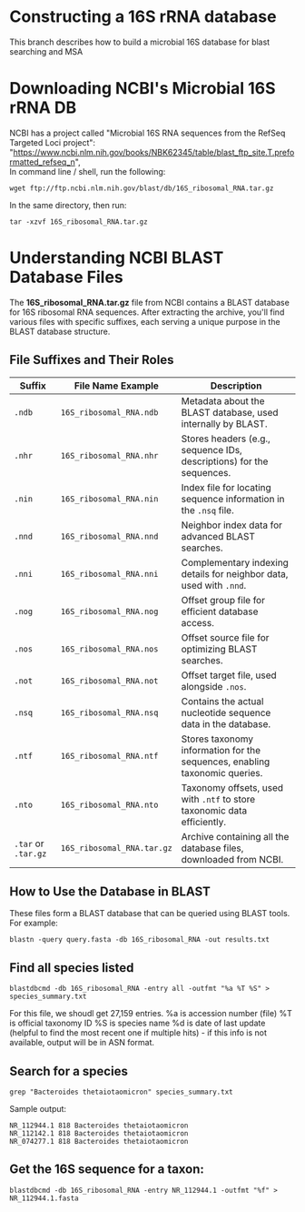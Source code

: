 # Constructing a 16S rRNA database
This branch describes how to build a microbial 16S database for blast searching and MSA

# Downloading NCBI's Microbial 16S rRNA DB
NCBI has a project called "Microbial 16S RNA sequences from the RefSeq Targeted Loci project": "https://www.ncbi.nlm.nih.gov/books/NBK62345/table/blast_ftp_site.T.preformatted_refseq_n",  
In command line / shell, run the following:
```
wget ftp://ftp.ncbi.nlm.nih.gov/blast/db/16S_ribosomal_RNA.tar.gz
```
In the same directory, then run:
```
tar -xzvf 16S_ribosomal_RNA.tar.gz
```

# Understanding NCBI BLAST Database Files
The **16S_ribosomal_RNA.tar.gz** file from NCBI contains a BLAST database for 16S ribosomal RNA sequences. After extracting the archive, you'll find various files with specific suffixes, each serving a unique purpose in the BLAST database structure.
## File Suffixes and Their Roles

| **Suffix**      | **File Name Example**        | **Description**                                                                 |
|------------------|------------------------------|---------------------------------------------------------------------------------|
| `.ndb`          | `16S_ribosomal_RNA.ndb`      | Metadata about the BLAST database, used internally by BLAST.                   |
| `.nhr`          | `16S_ribosomal_RNA.nhr`      | Stores headers (e.g., sequence IDs, descriptions) for the sequences.           |
| `.nin`          | `16S_ribosomal_RNA.nin`      | Index file for locating sequence information in the `.nsq` file.               |
| `.nnd`          | `16S_ribosomal_RNA.nnd`      | Neighbor index data for advanced BLAST searches.                               |
| `.nni`          | `16S_ribosomal_RNA.nni`      | Complementary indexing details for neighbor data, used with `.nnd`.            |
| `.nog`          | `16S_ribosomal_RNA.nog`      | Offset group file for efficient database access.                               |
| `.nos`          | `16S_ribosomal_RNA.nos`      | Offset source file for optimizing BLAST searches.                              |
| `.not`          | `16S_ribosomal_RNA.not`      | Offset target file, used alongside `.nos`.                                     |
| `.nsq`          | `16S_ribosomal_RNA.nsq`      | Contains the actual nucleotide sequence data in the database.                  |
| `.ntf`          | `16S_ribosomal_RNA.ntf`      | Stores taxonomy information for the sequences, enabling taxonomic queries.     |
| `.nto`          | `16S_ribosomal_RNA.nto`      | Taxonomy offsets, used with `.ntf` to store taxonomic data efficiently.        |
| `.tar` or `.tar.gz` | `16S_ribosomal_RNA.tar.gz` | Archive containing all the database files, downloaded from NCBI.               |

## How to Use the Database in BLAST
These files form a BLAST database that can be queried using BLAST tools. For example:

```
blastn -query query.fasta -db 16S_ribosomal_RNA -out results.txt
```

## Find all species listed
```
blastdbcmd -db 16S_ribosomal_RNA -entry all -outfmt "%a %T %S" > species_summary.txt
```
For this file, we shoudl get 27,159 entries.
%a is accession number (file)
%T is official taxonomy ID
%S is species name
%d is date of last update (helpful to find the most recent one if multiple hits) - if this info is not available, output will be in ASN format.

## Search for a species
```
grep "Bacteroides thetaiotaomicron" species_summary.txt
```
Sample output:
```
NR_112944.1 818 Bacteroides thetaiotaomicron
NR_112142.1 818 Bacteroides thetaiotaomicron
NR_074277.1 818 Bacteroides thetaiotaomicron
```

## Get the 16S sequence for a taxon:
```
blastdbcmd -db 16S_ribosomal_RNA -entry NR_112944.1 -outfmt "%f" > NR_112944.1.fasta
```


